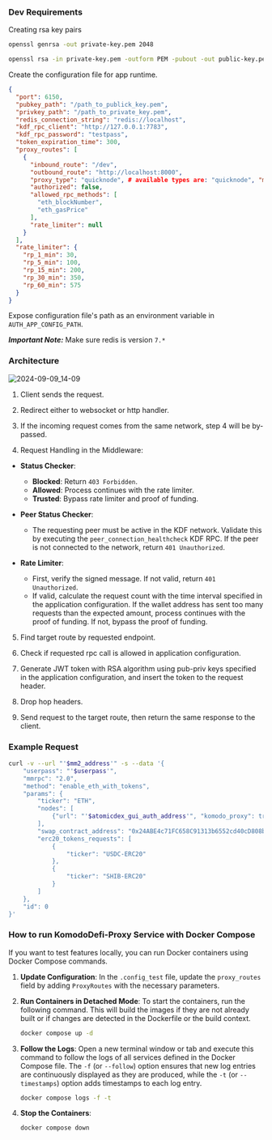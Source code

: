 ### Dev Requirements

Creating rsa key pairs

```sh
openssl genrsa -out private-key.pem 2048

openssl rsa -in private-key.pem -outform PEM -pubout -out public-key.pem
```

Create the configuration file for app runtime.

```json
{
  "port": 6150,
  "pubkey_path": "/path_to_publick_key.pem",
  "privkey_path": "/path_to_private_key.pem",
  "redis_connection_string": "redis://localhost",
  "kdf_rpc_client": "http://127.0.0.1:7783",
  "kdf_rpc_password": "testpass",
  "token_expiration_time": 300,
  "proxy_routes": [
    {
      "inbound_route": "/dev",
      "outbound_route": "http://localhost:8000",
      "proxy_type": "quicknode", # available types are: "quicknode", "moralis", "block_pi"
      "authorized": false,
      "allowed_rpc_methods": [
        "eth_blockNumber",
        "eth_gasPrice"
      ],
      "rate_limiter": null
    }
  ],
  "rate_limiter": {
    "rp_1_min": 30,
    "rp_5_min": 100,
    "rp_15_min": 200,
    "rp_30_min": 350,
    "rp_60_min": 575
  }
}
```

Expose configuration file's path as an environment variable in `AUTH_APP_CONFIG_PATH`.

***Important Note:*** Make sure redis is version `7.*`

### Architecture

![2024-09-09_14-09](https://github.com/user-attachments/assets/2775d73e-8003-4bfe-89e1-2c64da9e3004)

1) Client sends the request.

2) Redirect either to websocket or http handler.

3) If the incoming request comes from the same network, step 4 will be by-passed.

4) Request Handling in the Middleware:
  - **Status Checker**:
    - **Blocked**: Return `403 Forbidden`.
    - **Allowed**: Process continues with the rate limiter.
    - **Trusted**: Bypass rate limiter and proof of funding.

  - **Peer Status Checker**:
    - The requesting peer must be active in the KDF network. Validate this by executing the `peer_connection_healthcheck` KDF RPC. If the peer is not connected to the network, return `401 Unauthorized`.

  - **Rate Limiter**:
    - First, verify the signed message. If not valid, return `401 Unauthorized`.
    - If valid, calculate the request count with the time interval specified in the application configuration. If the wallet address has sent too many requests than the expected amount, process continues with the proof of funding. If not, bypass the proof of funding.

5) Find target route by requested endpoint.

6) Check if requested rpc call is allowed in application configuration.

7) Generate JWT token with RSA algorithm using pub-priv keys specified in the application configuration, and insert the token to the request header.

8) Drop hop headers.

9) Send request to the target route, then return the same response to the client.

### Example Request

```sh
curl -v --url "'$mm2_address'" -s --data '{
	"userpass": "'$userpass'",
	"mmrpc": "2.0",
	"method": "enable_eth_with_tokens",
	"params": {
		"ticker": "ETH",
		"nodes": [
			{"url": "'$atomicdex_gui_auth_address'", "komodo_proxy": true }
		],
		"swap_contract_address": "0x24ABE4c71FC658C91313b6552cd40cD808b3Ea80",
		"erc20_tokens_requests": [
			{
				"ticker": "USDC-ERC20"
			},
			{
				"ticker": "SHIB-ERC20"
			}
		]
	},
	"id": 0
}'
```

### How to run KomodoDefi-Proxy Service with Docker Compose

If you want to test features locally, you can run Docker containers using Docker Compose commands.

1. **Update Configuration**:
   In the `.config_test` file, update the `proxy_routes` field by adding `ProxyRoutes` with the necessary parameters.

2. **Run Containers in Detached Mode**:
   To start the containers, run the following command. This will build the images if they are not already built or if changes are detected in the Dockerfile or the build context.
   ```sh
   docker compose up -d
   ```

3. **Follow the Logs**:
   Open a new terminal window or tab and execute this command to follow the logs of all services defined in the Docker Compose file. The `-f` (or `--follow`) option ensures that new log entries are continuously displayed as they are produced, while the `-t` (or `--timestamps`) option adds timestamps to each log entry.
   ```sh
   docker compose logs -f -t
   ```

4. **Stop the Containers**:
   ```sh
   docker compose down
   ```
